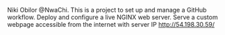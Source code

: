Niki Obilor
@NwaChi.
This is a project to set up and manage a GitHub workflow.
Deploy and configure a live NGINX web server.
Serve a custom webpage accessible from the internet with server IP http://54.198.30.59/
